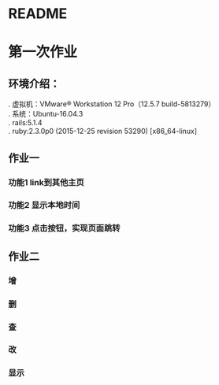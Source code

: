 # README
# 第一次作业

## 环境介绍：
. 虚拟机：VMware® Workstation 12 Pro（12.5.7 build-5813279）  
. 系统：Ubuntu-16.04.3  
. rails:5.1.4  
. ruby:2.3.0p0 (2015-12-25 revision 53290) [x86_64-linux]  
## 作业一
### 功能1 link到其他主页

### 功能2 显示本地时间
### 功能3 点击按钮，实现页面跳转

## 作业二


### 增
### 删
### 查
### 改

### 显示
